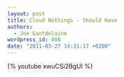 ```yaml
---
layout: post
title: Cloud Nothings - Should Have
authors:
  - Joe Gantdelaine
wordpress_id: 808
date: "2011-03-27 14:31:17 +0200"
---
```


{% youtube xwuCSi2BgUI %}
